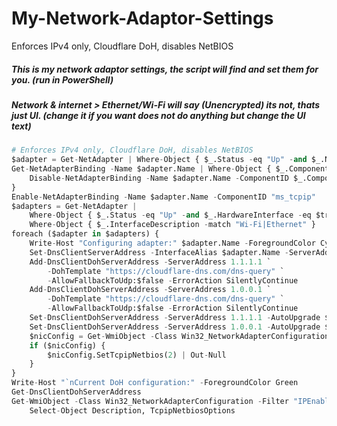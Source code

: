 # My-Network-Adaptor-Settings
Enforces IPv4 only, Cloudflare DoH, disables NetBIOS

##### This is my network adaptor settings, the script will find and set them for you. (run in PowerShell)
##### Network & internet > Ethernet/Wi-Fi will say (Unencrypted) its not, thats just UI. (change it if you want does not do anything but change the UI text)

```python
# Enforces IPv4 only, Cloudflare DoH, disables NetBIOS
$adapter = Get-NetAdapter | Where-Object { $_.Status -eq "Up" -and $_.Name -match "Ethernet" }
Get-NetAdapterBinding -Name $adapter.Name | Where-Object { $_.ComponentID -ne "ms_tcpip" } | ForEach-Object {
    Disable-NetAdapterBinding -Name $adapter.Name -ComponentID $_.ComponentID -Confirm:$false
}
Enable-NetAdapterBinding -Name $adapter.Name -ComponentID "ms_tcpip"
$adapters = Get-NetAdapter |
    Where-Object { $_.Status -eq "Up" -and $_.HardwareInterface -eq $true } |
    Where-Object { $_.InterfaceDescription -match "Wi-Fi|Ethernet" }
foreach ($adapter in $adapters) {
    Write-Host "Configuring adapter:" $adapter.Name -ForegroundColor Cyan
    Set-DnsClientServerAddress -InterfaceAlias $adapter.Name -ServerAddresses 1.1.1.1,1.0.0.1
    Add-DnsClientDohServerAddress -ServerAddress 1.1.1.1 `
        -DohTemplate "https://cloudflare-dns.com/dns-query" `
        -AllowFallbackToUdp:$false -ErrorAction SilentlyContinue
    Add-DnsClientDohServerAddress -ServerAddress 1.0.0.1 `
        -DohTemplate "https://cloudflare-dns.com/dns-query" `
        -AllowFallbackToUdp:$false -ErrorAction SilentlyContinue
    Set-DnsClientDohServerAddress -ServerAddress 1.1.1.1 -AutoUpgrade $true
    Set-DnsClientDohServerAddress -ServerAddress 1.0.0.1 -AutoUpgrade $true
    $nicConfig = Get-WmiObject -Class Win32_NetworkAdapterConfiguration -Filter "InterfaceIndex=$($adapter.ifIndex)"
    if ($nicConfig) {
        $nicConfig.SetTcpipNetbios(2) | Out-Null
    }
}
Write-Host "`nCurrent DoH configuration:" -ForegroundColor Green
Get-DnsClientDohServerAddress
Get-WmiObject -Class Win32_NetworkAdapterConfiguration -Filter "IPEnabled=TRUE" |
    Select-Object Description, TcpipNetbiosOptions
```
